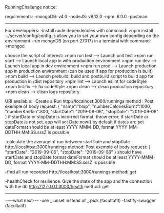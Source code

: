 RunningChallenge notice:

requirements:
-mongoDB: v4.0
-nodeJS: v8.12.0
-npm: 6.0.0
-postman

***************************************************************************************
For developpers:
-install node dependencies with command: >npm install
-./server/config/config.js allow you to set your own config depending on the environment
-run mongoDB (on port 27017) in a terminal with command: >mongod

choose the script of interest:
    >npm run test --> Launch unit test
    >npm run start --> Launch local app in with production environment
    >npm run dev --> Launch local app in dev environment
    >npm run prod --> Launch production app in production environment (can be used if app for production is built)
    >npm build --> Launch prebuild, build and postbuild script to build app for production in /dist repository
    >npm lint --> Launch eslint for codeStyle
    >npm lint:fix --> fix codeStyle
    >npm clean --> clean production repository
    >npm clean --> clean logs repository

URI available:
-Create a Run
 http://localhost:3000/runnings
 method : Post
 exemple of body request: {
                                "name":"blop",
                                "numberCaloriesBurnt":1000,
                                "numberKmRan":800,
                                "startDate": "2019-09-06",
                                "stopDate": "2019-09-08"
                            }
 if startDate or stopDate is incorrect format, throw error;
 if startDate or stopDate is not set, app will set Date.now() by default
 if dates are set dateFormat should be at least YYYY-MMM-DD, format YYYY-MM-DDTHH:MM:SS.sssZ is possible

 -calculate the average of run between startDate and stopDate
   http://localhost:3000/runnings
   method: Post
   exemple of body request: {
                                   "startDate": "2019-09-06",
                                   "stopDate": "2019-09-08"
                             }
 should have startDate and stopDate format
 dateFormat should be at least YYYY-MMM-DD, format YYYY-MM-DDTHH:MM:SS.sssZ is possible


 -find all run recorded
  http://localhost:3000/runnings
  method: get

 -healthCheck for resilience. Give the state of the app and the connection with the db
  http://127.0.0.1:3000/health
  method: get


***************************************************************************************
----what next---
-use _.unset instead of _.pick (facultatif)
-fastify-swagger (facultatif)